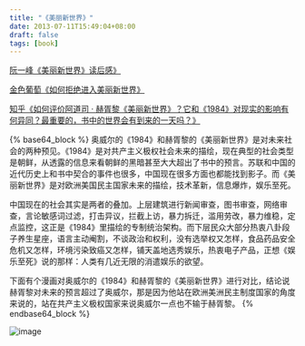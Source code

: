 ```yaml
---
title: "《美丽新世界》"
date: 2013-07-11T15:49:04+08:00
draft: false
tags: [book]
---
```


[阮一峰《美丽新世界》读后感》](http://www.ruanyifeng.com/blog/2011/03/brave_new_world.html)

[金色葡萄《如何拒绝进入美丽新世界》](http://www.guokr.com/blog/310237/)

[知乎《如何评价阿道司 · 赫胥黎《美丽新世界》？它和《1984》对现实的影响有何异同？最重要的，书中的世界会有到来的一天吗？》](http://www.zhihu.com/question/19986748)

<!--more-->

{% base64_block %}
奥威尔的《1984》和赫胥黎的《美丽新世界》是对未来社会的两种预见。《1984》是对共产主义极权社会未来的描绘，现在典型的社会类型是朝鲜，从透露的信息来看朝鲜的黑暗甚至大大超出了书中的预言。苏联和中国的近代历史上和书中契合的事件也很多，中国现在很多方面也都能找到影子。而《美丽新世界》是对欧洲美国民主国家未来的描绘，技术革新，信息爆炸，娱乐至死。
<p></p>
中国现在的社会其实是两者的叠加。上层建筑进行新闻审查，图书审查，网络审查，言论敏感词过滤，打击异议，拦截上访，暴力拆迁，滥用劳改，暴力维稳，定点监控，这正是《1984》里描绘的专制统治架构。而下层民众大部分热衷八卦段子养生星座，语言主动阉割，不谈政治和权利，没有选举权又怎样，食品药品安全危机又怎样，环境污染致癌又怎样，铺天盖地选秀娱乐，热衷电子产品，正想《娱乐至死》说的那样：人类有几近无限的消遣娱乐的欲望。
<p></p>
下面有个漫画对奥威尔的《1984》和赫胥黎的《美丽新世界》进行对比，结论说赫胥黎对未来的预言超过了奥威尔，那是因为他站在欧洲美洲民主制度国家的角度来说的，站在共产主义极权国家来说奥威尔一点也不输于赫胥黎。
{% endbase64_block %}

![image](http://ww2.sinaimg.cn/large/5ff29ca4jw1dft3aqb0pkj.jpg)
